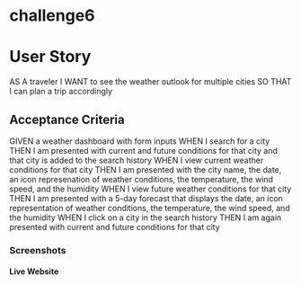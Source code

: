 # challenge6

<h1> User Story </h1>
<p> 
AS A traveler
I WANT to see the weather outlook for multiple cities
SO THAT I can plan a trip accordingly
</p>

<h2> Acceptance Criteria </h2>
<p>
GIVEN a weather dashboard with form inputs
WHEN I search for a city
THEN I am presented with current and future conditions for that city and that city is added to the search history
WHEN I view current weather conditions for that city 
THEN I am presented with the city name, the date, an icon represenation of weather conditions, the temperature, the wind speed, and the humidity
WHEN I view future weather conditions for that city
THEN I am presented with a 5-day forecast that displays the date, an icon representation of weather conditions, the temperature, the wind speed, and the humidity
WHEN I click on a city in the search history
THEN I am again presented with current and future conditions for that city
</p>

<h3> Screenshots </h3>

<h4> Live Website </h4>
